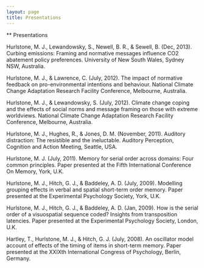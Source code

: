 ```yaml
---
layout: page
title: Presentations
---
```


** Presentations

Hurlstone, M. J., Lewandowsky, S., Newell, B. R., & Sewell, B. (Dec, 2013). Curbing emissions: Framing and normative messages influence CO2 abatement policy preferences. University of New South Wales, Sydney NSW, Australia.

Hurlstone, M. J., & Lawrence, C. (July, 2012). The impact of normative feedback on pro-environmental intentions and behaviour. National Climate Change Adaptation Research Facility Conference, Melbourne, Australia.

Hurlstone, M. J., & Lewandowsky, S. (July, 2012). Climate change coping and the effects of social norms and message framing on those with extreme worldviews. National Climate Change Adaptation Research Facility Conference, Melbourne, Australia.

Hurlstone, M. J., Hughes, R., & Jones, D. M. (November, 2011). Auditory distraction: The resistible and the ineluctable. Auditory Perception, Cognition and Action Meeting, Seattle, USA.

Hurlstone, M. J. (July, 2011). Memory for serial order across domains: Four common principles. Paper presented at the Fifth International Conference On Memory, York, U.K.

Hurlstone, M. J., Hitch, G. J., & Baddeley, A. D. (July, 2009). Modelling grouping effects in verbal and spatial short-term order memory. Paper presented at the Experimental Psychology Society, York, U.K.

Hurlstone, M. J., Hitch, G. J., & Baddeley, A. D. (Jan, 2009). How is the serial order of a visuospatial sequence coded? Insights from transposition latencies. Paper presented at the Experimental Psychology Society, London, U.K.

Hartley, T., Hurlstone, M. J., & Hitch, G. J. (July, 2008). An oscillator model account of effects of the timing of items in short-term memory. Paper presented at the XXIXth International Congress of Psychology, Berlin, Germany.
